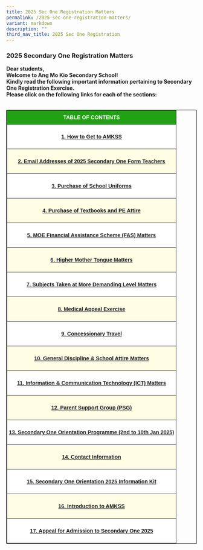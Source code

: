 ```yaml
---
title: 2025 Sec One Registration Matters
permalink: /2025-sec-one-registration-matters/
variant: markdown
description: ""
third_nav_title: 2025 Sec One Registration
---
```

<h3>2025 Secondary One Registration Matters</h3>
<p><strong>Dear students, <br>
	Welcome to Ang Mo Kio Secondary School!<br>Kindly read the following important information pertaining to Secondary One Registration Exercise. <br>Please click on the following links for each of the sections:</strong>
</p>
<style type="text/css">
.tg  {border-collapse:collapse;border-spacing:0;}
.tg td{border-color:black;border-style:solid;border-width:1px;font-family:Arial, sans-serif;font-size:16px;
  overflow:hidden;padding:10px 5px;word-break:normal;}
.tg th{border-color:black;border-style:solid;border-width:1px;font-family:Arial, sans-serif;font-size:16px;
  font-weight:normal;overflow:hidden;padding:10px 5px;word-break:normal;}
.tg .tg-tlx9{background-color:#FFF;color:#333;text-align:center;vertical-align:top}
.tg .tg-nk7v{background-color:#EEE;color:#444;text-align:center;vertical-align:top}
.tg .tg-x2e3{background-color:#FFFDE4;color:#444;text-align:center;vertical-align:middle}
</style>
<style type="text/css">
.tg  {border-collapse:collapse;border-spacing:0;}
.tg td{border-color:black;border-style:solid;border-width:1px;font-family:Arial, sans-serif;font-size:14px;
  overflow:hidden;padding:10px 5px;word-break:normal;}
.tg th{border-color:black;border-style:solid;border-width:1px;font-family:Arial, sans-serif;font-size:14px;
  font-weight:normal;overflow:hidden;padding:10px 5px;word-break:normal;}
.tg .tg-xn89{background-color:#22A114;color:#FBFFFA;font-weight:bold;text-align:center;vertical-align:middle}
.tg .tg-s6uv{background-color:#FBFFFA;color:#222;text-align:center;vertical-align:middle}
</style>
<table class="tg">
<tbody>
</tbody></table>
<table class="tg" style="border: 1px solid black">
	<thead>
  <tr>
    <th class="tg-xn89" colspan="3"><span style="color:#FBFFFA;background-color:#22A114">TABLE OF CONTENTS</span></th>
   
  </tr>
</thead>
<thead>
	  <tr style="border: 1px solid black">
    <th class="tg-tlx9" colspan="5" style="border: 1px solid black"><span style="font-weight:normal"><p><b><a href="/how-to-get-to-amkss/">1. How to Get to AMKSS</a></b></p></span></th>
  </tr>
</thead>
<tbody>
  <tr style="border: 1px solid black">
    <td class="tg-x2e3" colspan="5" style="border: 1px solid black"><span style="color:#444;background-color:#EEE"><p><b><a href="/email-addresses-of-2025-secondary-one-form-teachers/">2.	Email Addresses of 2025 Secondary One Form Teachers</a></b></p></span></td>
  </tr>  
</tbody>
	<thead>
  <tr style="border: 1px solid black">
    <th class="tg-tlx9" colspan="5" style="border: 1px solid black"><span style="font-weight:normal"><p><b><a href="/purchase-of-school-uniforms/">3.	Purchase of School Uniforms</a></b></p></span></th>
  </tr>
</thead>
	<tbody>
  <tr style="border: 1px solid black">
    <td class="tg-x2e3" colspan="5" style="border: 1px solid black"><span style="color:#444;background-color:#EEE"><p><b><a href="/purchase-of-textbooks-and-pe-attire/">4.	Purchase of Textbooks and PE Attire</a></b></p></span></td>
  </tr>  
</tbody>
	<thead>
  <tr style="border: 1px solid black">
    <th class="tg-tlx9" colspan="5" style="border: 1px solid black"><span style="font-weight:normal"><p><b><a href="/moe-financial-assistance-scheme-fas-matters/">5.	MOE Financial Assistance Scheme (FAS) Matters</a></b></p></span></th>
  </tr>
</thead>
	<tbody>
  <tr style="border: 1px solid black">
    <td class="tg-x2e3" colspan="5" style="border: 1px solid black"><span style="color:#444;background-color:#EEE"><p><b><a href="/higher-mother-tongue-matters/">6.	Higher Mother Tongue Matters</a></b></p></span></td>
  </tr>  
</tbody>
	<thead>
  <tr style="border: 1px solid black">
    <th class="tg-tlx9" colspan="5" style="border: 1px solid black"><span style="font-weight:normal"><p><b><a href="/subjects-taken-at-more-demanding-level-matters/">7.	Subjects Taken at More Demanding Level Matters</a></b></p></span></th>
  </tr>
</thead>
	<tbody>
  <tr style="border: 1px solid black">
    <td class="tg-x2e3" colspan="5" style="border: 1px solid black"><span style="color:#444;background-color:#EEE"><p><b><a href="/medical-appeal-exercise/">8.	Medical Appeal Exercise</a></b></p></span></td>
  </tr>  
</tbody>
	<thead>
  <tr style="border: 1px solid black">
    <th class="tg-tlx9" colspan="5" style="border: 1px solid black"><span style="font-weight:normal"><p><b><a href="/concessionary-travel/">9.	Concessionary Travel</a></b></p></span></th>
  </tr>
</thead>
	<tbody>
  <tr style="border: 1px solid black">
    <td class="tg-x2e3" colspan="5" style="border: 1px solid black"><span style="color:#444;background-color:#EEE"><p><b><a href="/general-discipline-school-attire-matters/">10.	General Discipline &amp; School Attire Matters
</a></b></p></span></td>
  </tr>  
		 <tr style="border: 1px solid black">
    <th class="tg-tlx9" colspan="5" style="border: 1px solid black"><span style="font-weight:normal"><p><b><a href="/information-communication-technology-ict-matters/">11.	Information &amp; Communication Technology (ICT) Matters</a></b></p></span></th>
  </tr>
		<tr style="border: 1px solid black">
    <td class="tg-x2e3" colspan="5" style="border: 1px solid black"><span style="color:#444;background-color:#EEE"><p><b><a href="/parent-support-group-psg/">12.	Parent Support Group (PSG)
</a></b></p></span></td>
  </tr>
		<tr style="border: 1px solid black">
    <th class="tg-tlx9" colspan="5" style="border: 1px solid black"><span style="font-weight:normal"><p><b><a href="/secondary-one-orientation-programme-2nd-to-10th-jan-2025/">13.	Secondary One Orientation Programme (2nd to 10th Jan 2025)</a></b></p></span></th>
  </tr>
		<tr style="border: 1px solid black">
    <th class="tg-x2e3" colspan="5" style="border: 1px solid black"><span style="font-weight:normal"><p><b><a href="/contact-information/">14.	Contact Information</a></b></p></span></th>
  </tr>
		<tr style="border: 1px solid black">
    <td class="tg-tlx9" colspan="5" style="border: 1px solid black"><span style="color:#444;background-color:#EEE"><p><b><a href="/secondary-one-orientation-2025-information-kit/">15.	Secondary One Orientation 2025 Information Kit
</a></b></p></span></td>
  </tr>
		<tr style="border: 1px solid black">
    <th class="tg-x2e3" colspan="5" style="border: 1px solid black"><span style="font-weight:normal"><p><b><a href="/introduction-to-amkss/">16.	Introduction to AMKSS</a></b></p></span></th>
</tr>
			<tr style="border: 1px solid black">
    <td class="tg-tlx9" colspan="5" style="border: 1px solid black"><span style="color:#444;background-color:#EEE"><p><b><a href="/appeal-for-admission-to-secondary-one-2025/">17.	Appeal for Admission to Secondary One 2025
</a></b></p></span></td>
  </tr>
	

 	
		
</tbody>	
</table>